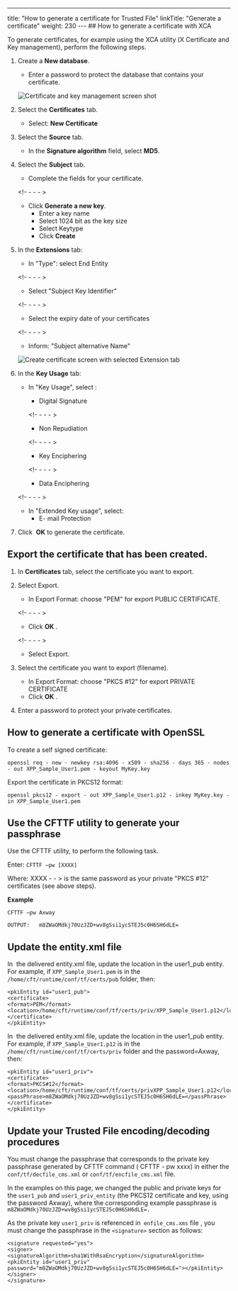 ---
title: "How to generate a certificate for Trusted File"
linkTitle: "Generate a certificate"
weight: 230
--- ## How to generate a certificate with XCA

To generate certificates, for example using the XCA utility (X Certificate and Key management), perform the following steps.

1. Create a ****New database****.

    - Enter a password to protect the database that contains your certificate.

    ![Certificate and key management screen shot](/Images/TransferCFT/XCA_db_tab.png)

1. Select the ****Certificates**** tab.
    - Select: ****New Certificate****

1. Select the ****Source**** tab.
    - In the ****Signature algorithm**** field, select ****MD5****.

1. Select the ****Subject**** tab.
    - Complete the fields for your certificate.

    <!- - - - >

    - Click ****Generate a new key****.
        - Enter a key name
        - Select 1024 bit as the key size
        - Select Keytype
        - Click ****Create****

1. In the ****Extensions**** tab:

    - In "Type": select End Entity

    <!- - - - >

    - Select "Subject Key Identifier"

    <!- - - - >

    - Select the expiry date of your certificates

    <!- - - - >

    - Inform: "Subject alternative Name"

    ![Create certificate screen with selected Extension tab](/Images/TransferCFT/XCA_tab.png)

1. In the ****Key Usage**** tab:
    - In "Key Usage", select :
        - Digital Signature

        <!- - - - >

        - Non Repudiation

        <!- - - - >

        - Key Enciphering

        <!- - - - >

        - Data Enciphering

    <!- - - - >

    - In "Extended Key usage", select:
        - E- mail Protection

1. Click  ****OK**** to generate the certificate.

## Export the certificate that has been created.

1. In ****Certificates**** tab, select the certificate you want to export.
1. Select Export.
    - In Export Format: choose "PEM" for export PUBLIC CERTIFICATE.

    <!- - - - >

    - Click ****OK**** .

    <!- - - - >

    - Select Export.
1. Select the certificate you want to export (filename).
    - In Export Format: choose "PKCS #12" for export PRIVATE CERTIFICATE
    - Click ****OK**** .
1. Enter a password to protect your private certificates.

## How to generate a certificate with OpenSSL

To create a self signed certificate:

```
openssl req - new - newkey rsa:4096 - x509 - sha256 - days 365 - nodes - out XPP_Sample_User1.pem - keyout MyKey.key
```

Export the certificate in PKCS12 format:

```
openssl pkcs12 - export - out XPP_Sample_User1.p12 - inkey MyKey.key - in XPP_Sample_User1.pem
```

## Use the CFTTF utility to generate your passphrase

Use the CFTTF utility, to perform the following task.

Enter: `CFTTF –pw [XXXX]`

Where: XXXX - - > is the same password as your private "PKCS #12" certificates (see above steps).

****Example****

`CFTTF –pw Axway`

`OUTPUT:   m8ZWaOMdkj70UzJZD+wv8gSsi1ycSTEJ5c0H6SH6dLE=`

## Update the entity.xml file

In  the delivered entity.xml file, update the location in the user1_pub entity. For example, if `XPP_Sample_User1.pem` is in the `/home/cft/runtime/conf/tf/certs/pub` folder, then:

```
<pkiEntity id="user1_pub">
<certificate>
<format>PEM</format>
<location>/home/cft/runtime/conf/tf/certs/priv/XPP_Sample_User1.p12</location>
</certificate>
</pkiEntity>
```

In  the delivered entity.xml file, update the location in the user1_pub entity. For example, if `XPP_Sample_User1.p12` is in the `/home/cft/runtime/conf/tf/certs/priv` folder and the password=Axway, then:

```
<pkiEntity id="user1_priv">
<certificate>
<format>PKCS#12</format>
<location>/home/cft/runtime/conf/tf/certs/privXPP_Sample_User1.p12</location>
<passPhrase>m8ZWaOMdkj70UzJZD+wv8gSsi1ycSTEJ5c0H6SH6dLE=</passPhrase>
</certificate>
</pkiEntity>
```

## Update your Trusted File encoding/decoding procedures

You must change the passphrase that corresponds to the private key passphrase generated by CFTTF command ( CFTTF - pw xxxx) in either the `conf/tf/decfile_cms.xml` or `conf/tf/encfile_cms.xml` file.

In the examples on this page, we changed the public and private keys for the `user1_pub` and `user1_priv_entity` (the PKCS12 certificate and key, using the password Axway), where the corresponding example passphrase is `m8ZWaOMdkj70UzJZD+wv8gSsi1ycSTEJ5c0H6SH6dLE=.`

As the private key `user1_priv` is referenced in` enfile_cms.xms` file , you must change the passphrase in the `<signature>` section as follows:

```
<signature requested="yes">
<signer>
<signatureAlgorithm>sha1WithRsaEncryption</signatureAlgorithm>
<pkiEntity id="user1_priv" password="m8ZWaOMdkj70UzJZD+wv8gSsi1ycSTEJ5c0H6SH6dLE="></pkiEntity>
</signer>
</signature>
```
